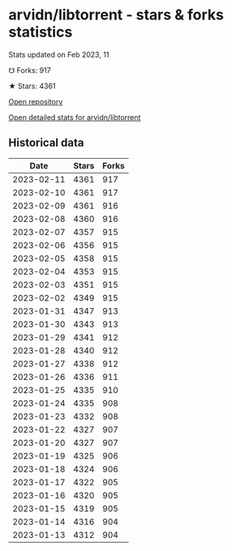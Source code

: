 # arvidn/libtorrent - stars & forks statistics

Stats updated on Feb 2023, 11

☋ Forks: 917

★ Stars: 4361

[Open repository](https://github.com/arvidn/libtorrent)

[Open detailed stats for arvidn/libtorrent](https://reviewgithub.com/rep/arvidn/libtorrent)

## Historical data
| Date | Stars | Forks |
|------|-------|-------|
| 2023-02-11 | 4361 | 917 | 
| 2023-02-10 | 4361 | 917 | 
| 2023-02-09 | 4361 | 916 | 
| 2023-02-08 | 4360 | 916 | 
| 2023-02-07 | 4357 | 915 | 
| 2023-02-06 | 4356 | 915 | 
| 2023-02-05 | 4358 | 915 | 
| 2023-02-04 | 4353 | 915 | 
| 2023-02-03 | 4351 | 915 | 
| 2023-02-02 | 4349 | 915 | 
| 2023-01-31 | 4347 | 913 | 
| 2023-01-30 | 4343 | 913 | 
| 2023-01-29 | 4341 | 912 | 
| 2023-01-28 | 4340 | 912 | 
| 2023-01-27 | 4338 | 912 | 
| 2023-01-26 | 4336 | 911 | 
| 2023-01-25 | 4335 | 910 | 
| 2023-01-24 | 4335 | 908 | 
| 2023-01-23 | 4332 | 908 | 
| 2023-01-22 | 4327 | 907 | 
| 2023-01-20 | 4327 | 907 | 
| 2023-01-19 | 4325 | 906 | 
| 2023-01-18 | 4324 | 906 | 
| 2023-01-17 | 4322 | 905 | 
| 2023-01-16 | 4320 | 905 | 
| 2023-01-15 | 4319 | 905 | 
| 2023-01-14 | 4316 | 904 | 
| 2023-01-13 | 4312 | 904 | 

